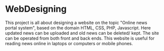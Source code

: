 # WebDesigning
This project is all about designing a website on the topic "Online news portal system", based on the domain HTML, CSS, PHP, Javascript. Here updated news can be uploaded and old news can be deleted/ kept. The site can be operated from both front and back ends. This website is useful for reading news online in laptops or computers or mobile phones.
